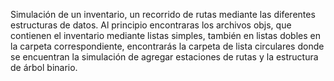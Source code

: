 Simulación de un inventario, un recorrido de rutas mediante las diferentes estructuras de datos.
Al principio encontraras los archivos objs, que contienen el inventario mediante listas simples, también en listas dobles en la carpeta correspondiente,  encontrarás la carpeta de lista circulares donde se encuentran la simulación de agregar estaciones de rutas y la estructura de árbol binario.

